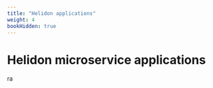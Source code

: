 ```yaml
---
title: "Helidon applications"
weight: 4
bookHidden: true
---
```


#  Helidon microservice applications

ra
